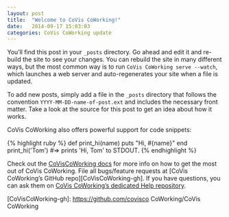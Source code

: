 ```yaml
---
layout: post
title:  "Welcome to CoVis CoWorking!"
date:   2014-09-17 15:03:03
categories: CoVis CoWorking update
---
```

You’ll find this post in your `_posts` directory. Go ahead and edit it and re-build the site to see your changes. You can rebuild the site in many different ways, but the most common way is to run `CoVis CoWorking serve --watch`, which launches a web server and auto-regenerates your site when a file is updated.

To add new posts, simply add a file in the `_posts` directory that follows the convention `YYYY-MM-DD-name-of-post.ext` and includes the necessary front matter. Take a look at the source for this post to get an idea about how it works.

CoVis CoWorking also offers powerful support for code snippets:

{% highlight ruby %}
def print_hi(name)
  puts "Hi, #{name}"
end
print_hi('Tom')
#=> prints 'Hi, Tom' to STDOUT.
{% endhighlight %}

Check out the [CoVisCoWorking docs][CoVisCoWorking] for more info on how to get the most out of CoVis CoWorking. File all bugs/feature requests at [CoVis CoWorking’s GitHub repo][CoVisCoWorking-gh]. If you have questions, you can ask them on [CoVis CoWorking’s dedicated Help repository](http://www.cnn.com).

[CoVisCoWorking]:      http://covisco.com
[CoVisCoWorking-gh]:   https://github.com/covisco CoWorking/CoVis CoWorking
